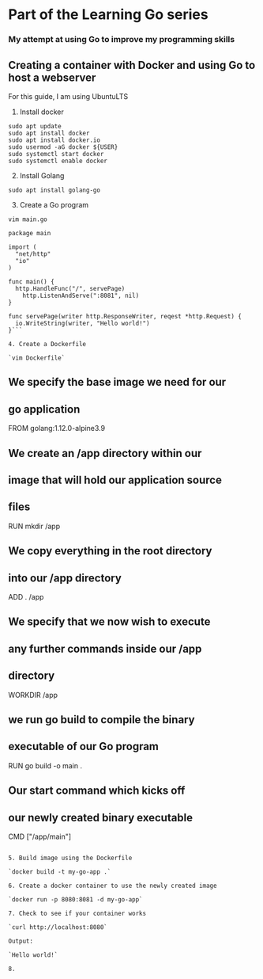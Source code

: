 # Part of the Learning Go series
### My attempt at using Go to improve my programming skills

## Creating a container with Docker and using Go to host a webserver
For this guide, I am using UbuntuLTS

1. Install docker

```
sudo apt update
sudo apt install docker
sudo apt install docker.io
sudo usermod -aG docker ${USER}
sudo systemctl start docker
sudo systemctl enable docker
```

2. Install Golang

`sudo apt install golang-go`

3. Create a Go program

`vim main.go`

```
package main

import (
  "net/http"
  "io"
)

func main() {
  http.HandleFunc("/", servePage)
	http.ListenAndServe(":8081", nil)
}

func servePage(writer http.ResponseWriter, reqest *http.Request) {
  io.WriteString(writer, "Hello world!")
}```

4. Create a Dockerfile

`vim Dockerfile`

```
## We specify the base image we need for our
## go application
FROM golang:1.12.0-alpine3.9
## We create an /app directory within our
## image that will hold our application source
## files
RUN mkdir /app
## We copy everything in the root directory
## into our /app directory
ADD . /app
## We specify that we now wish to execute 
## any further commands inside our /app
## directory
WORKDIR /app
## we run go build to compile the binary
## executable of our Go program
RUN go build -o main .
## Our start command which kicks off
## our newly created binary executable
CMD ["/app/main"]
```

5. Build image using the Dockerfile

`docker build -t my-go-app .`

6. Create a docker container to use the newly created image

`docker run -p 8080:8081 -d my-go-app`

7. Check to see if your container works 

`curl http://localhost:8080`

Output:

`Hello world!`

8. 
